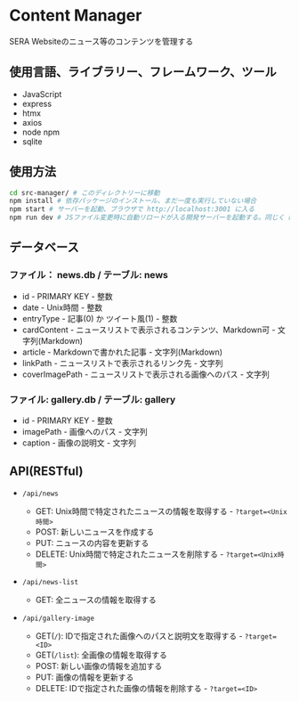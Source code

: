# Content Manager

SERA Websiteのニュース等のコンテンツを管理する

## 使用言語、ライブラリー、フレームワーク、ツール

* JavaScript
* express
* htmx
* axios
* node npm
* sqlite

## 使用方法

```bash
cd src-manager/ # このディレクトリーに移動
npm install # 依存パッケージのインストール、まだ一度も実行していない場合
npm start # サーバーを起動、ブラウザで http://localhost:3001 に入る
npm run dev # JSファイル変更時に自動リロードが入る開発サーバーを起動する。同じく http://localhost:3001 でホストされる
```

## データベース

### ファイル： news.db / テーブル: news

* id - PRIMARY KEY - 整数
* date - Unix時間 - 整数
* entryType - 記事(0) か ツイート風(1) - 整数
* cardContent - ニュースリストで表示されるコンテンツ、Markdown可 - 文字列(Markdown)
* article - Markdownで書かれた記事 - 文字列(Markdown)
* linkPath - ニュースリストで表示されるリンク先 - 文字列
* coverImagePath - ニュースリストで表示される画像へのパス - 文字列

### ファイル: gallery.db / テーブル: gallery

* id - PRIMARY KEY - 整数
* imagePath - 画像へのパス - 文字列
* caption - 画像の説明文 - 文字列

## API(RESTful)

* `/api/news`
    * GET: Unix時間で特定されたニュースの情報を取得する - `?target=<Unix時間>`
    * POST: 新しいニュースを作成する
    * PUT: ニュースの内容を更新する
    * DELETE: Unix時間で特定されたニュースを削除する - `?target=<Unix時間>`
* `/api/news-list`
    * GET: 全ニュースの情報を取得する

* `/api/gallery-image`
    * GET(`/`): IDで指定された画像へのパスと説明文を取得する - `?target=<ID>`
    * GET(`/list`): 全画像の情報を取得する
    * POST: 新しい画像の情報を追加する
    * PUT: 画像の情報を更新する
    * DELETE: IDで指定された画像の情報を削除する - `?target=<ID>`